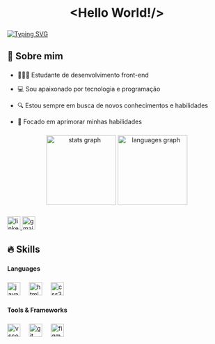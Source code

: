 <h1 align="center">&lt;Hello World!/&gt;</h1>

<!-- &lt;h1&gt; Hello World &lt;/h1&gt; -->

###

<a href="https://git.io/typing-svg"><img src="https://readme-typing-svg.demolab.com?font=Fira+Code&pause=1000&color=F7F7F7&width=435&lines=Ol%C3%A1!%2C+me+chamo+Iago+" alt="Typing SVG" /></a>

<h2 align="left">👤  Sobre mim</h2>

###

<ul>
  <li><p align="left">🧑🏻‍💻 Estudante de desenvolvimento front-end</p></li>
  <li><p align="left">💻 Sou apaixonado por tecnologia e programação</p></li>
  <li><p align="left">🔍 Estou sempre em busca de novos conhecimentos e habilidades</p></li>
  <li><p align="left">🚀 Focado em aprimorar minhas habilidades</p></li>
</ul>

###

<div align="center">
  <img src="https://github-readme-stats.vercel.app/api?username=euIagoRibeiro&hide_title=false&hide_rank=false&show_icons=true&include_all_commits=true&count_private=true&disable_animations=false&theme=midnight-purple&locale=en&hide_border=false&order=1" height="160" alt="stats graph"  />
  <img src="https://github-readme-stats.vercel.app/api/top-langs?username=euIagoRibeiro&locale=en&hide_title=false&layout=compact&card_width=320&langs_count=5&theme=midnight-purple&hide_border=false&order=2" height="160" alt="languages graph"  />
</div>

###

<div align="left">
  <a href="https://www.linkedin.com/in/euiagoribeiro/" target="_blank">
    <img src="https://img.shields.io/static/v1?message=LinkedIn&logo=linkedin&label=&color=0077B5&logoColor=white&labelColor=&style=for-the-badge" height="30" alt="linkedin logo"  />
  </a>
  <a href="tomail:iagoribeirospider2007dpr@gmail.com" target="_blank">
    <img src="https://img.shields.io/static/v1?message=Gmail&logo=gmail&label=&color=D14836&logoColor=white&labelColor=&style=for-the-badge" height="30" alt="gmail logo"  />
  </a>
</div>

###

<h2 align="left">🔥 Skills</h2>

###

<h4 align="left">Languages</h4>

###

<div align="left">
  <img src="https://cdn.jsdelivr.net/gh/devicons/devicon/icons/javascript/javascript-original.svg" height="30" alt="javascript logo"  />
  <img width="12" />
  <img src="https://cdn.jsdelivr.net/gh/devicons/devicon/icons/html5/html5-original.svg" height="30" alt="html5 logo"  />
  <img width="12" />
  <img src="https://cdn.jsdelivr.net/gh/devicons/devicon/icons/css3/css3-original.svg" height="30" alt="css3 logo"  />
</div>

###

<h4 align="left">Tools & Frameworks</h4>

###

<div align="left">
  <img src="https://cdn.jsdelivr.net/gh/devicons/devicon/icons/vscode/vscode-original.svg" height="30" alt="vscode logo"  />
  <img width="12" />
  <img src="https://cdn.jsdelivr.net/gh/devicons/devicon/icons/git/git-original.svg" height="30" alt="git logo"  />
  <img width="12" />
  <img src="https://cdn.jsdelivr.net/gh/devicons/devicon/icons/figma/figma-original.svg" height="30" alt="figma logo"  />
</div>

###
